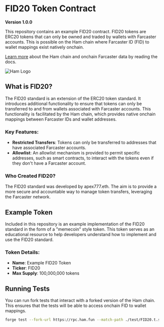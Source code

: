# FID20 Token Contract

**Version 1.0.0**

This repository contains an example FID20 contract. FID20 tokens are ERC20 tokens that can only be owned and traded by wallets with Farcaster accounts. This is possible on the Ham chain where Farcaster ID (FID) to wallet mappings exist natively onchain.

[Learn more](https://docs.ham.fun/docs/farcaster-data) about the Ham chain and onchain Farcaster data by reading the docs.

![Ham Logo](https://ham.fun/ham-icon.svg)

## What is FID20?

The FID20 standard is an extension of the ERC20 token standard. It introduces additional functionality to ensure that tokens can only be transferred to and from wallets associated with Farcaster accounts. This functionality is facilitated by the Ham chain, which provides native onchain mappings between Farcaster IDs and wallet addresses.

### Key Features:
- **Restricted Transfers**: Tokens can only be transferred to addresses that have associated Farcaster accounts.
- **Allowlist**: An allowlist mechanism is provided to permit specific addresses, such as smart contracts, to interact with the tokens even if they don't have a Farcaster account.

### Who Created FID20?

The FID20 standard was developed by apex777.eth. The aim is to provide a more secure and accountable way to manage token transfers, leveraging the Farcaster network.

## Example Token

Included in this repository is an example implementation of the FID20 standard in the form of a "memecoin" style token. This token serves as an educational resource to help developers understand how to implement and use the FID20 standard.

### Token Details:
- **Name**: Example FID20 Token
- **Ticker**: FID20
- **Max Supply**: 100,000,000 tokens

## Running Tests

You can run fork tests that interact with a forked version of the Ham chain. This ensures that the tests will be able to access onchain FID to wallet mappings.

```sh
forge test --fork-url https://rpc.ham.fun --match-path ./test/FID20.t.sol -vvv

